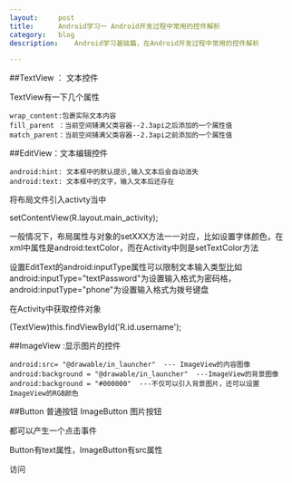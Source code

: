```yaml
---
layout:		post
title:		Android学习一 Android开发过程中常用的控件解析
category:	blog
description:	Android学习基础篇，在Android开发过程中常用的控件解析

---
```


##TextView ： 文本控件

TextView有一下几个属性

	wrap_content:包裹实际文本内容 
	fill_parent ：当前空间铺满父类容器--2.3api之后添加的一个属性值
	match_parent：当前空间铺满父类容器--2.3api之前添加的一个属性值

##EditView：文本编辑控件
	
	android:hint: 文本框中的默认提示,输入文本后会自动消失
	android:text: 文本框中的文字，输入文本后还存在

将布局文件引入activty当中

setContentView(R.layout.main_activity);   

一般情况下，布局属性与对象的setXXX方法一一对应，比如设置字体颜色，在xml中属性是android:textColor，而在Activity中则是setTextColor方法

设置EditText的android:inputType属性可以限制文本输入类型比如android:inputType="textPassword"为设置输入格式为密码格， android:inputType="phone"为设置输入格式为拨号键盘

在Activity中获取控件对象

(TextView)this.findViewById('R.id.username');

##ImageView :显示图片的控件

	android:src= "@drawable/in_launcher"  --- ImageView的内容图像
	android:background = "@drawable/in_launcher"  ---ImageView的背景图像
	android:background = "#000000"  ---不仅可以引入背景图片，还可以设置ImageView的RGB颜色

##Button 普通按钮  ImageButton 图片按钮

都可以产生一个点击事件

Button有text属性，ImageButton有src属性

访问


